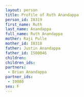 ```yaml
---
layout: person
title: Profile of Ruth Anandappa
person_id: I0319
first_name: Ruth
last_name: Anandappa
full_name: Ruth Anandappa
mother: Raji Pulle
mother_id: I0318
father: Justin Anandappa
father_id: I500046
children:
children_ids:
partners:
 - Brian Anandappa
partner_ids:
 - I0080
sex: F
---
```


